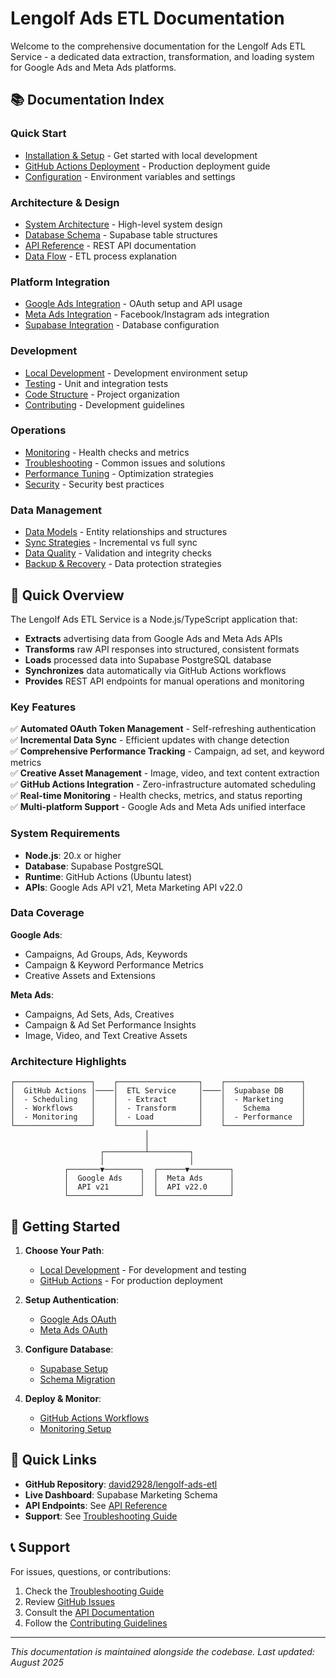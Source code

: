 # Lengolf Ads ETL Documentation

Welcome to the comprehensive documentation for the Lengolf Ads ETL Service - a dedicated data extraction, transformation, and loading system for Google Ads and Meta Ads platforms.

## 📚 Documentation Index

### Quick Start
- [Installation & Setup](./setup/installation.md) - Get started with local development
- [GitHub Actions Deployment](./setup/github-actions.md) - Production deployment guide
- [Configuration](./setup/configuration.md) - Environment variables and settings

### Architecture & Design
- [System Architecture](./architecture/overview.md) - High-level system design
- [Database Schema](./architecture/database-schema.md) - Supabase table structures
- [API Reference](./api/endpoints.md) - REST API documentation
- [Data Flow](./architecture/data-flow.md) - ETL process explanation

### Platform Integration
- [Google Ads Integration](./integrations/google-ads.md) - OAuth setup and API usage
- [Meta Ads Integration](./integrations/meta-ads.md) - Facebook/Instagram ads integration
- [Supabase Integration](./integrations/supabase.md) - Database configuration

### Development
- [Local Development](./development/local-setup.md) - Development environment setup
- [Testing](./development/testing.md) - Unit and integration tests
- [Code Structure](./development/code-structure.md) - Project organization
- [Contributing](./development/contributing.md) - Development guidelines

### Operations
- [Monitoring](./operations/monitoring.md) - Health checks and metrics
- [Troubleshooting](./operations/troubleshooting.md) - Common issues and solutions
- [Performance Tuning](./operations/performance.md) - Optimization strategies
- [Security](./operations/security.md) - Security best practices

### Data Management
- [Data Models](./data/models.md) - Entity relationships and structures
- [Sync Strategies](./data/sync-strategies.md) - Incremental vs full sync
- [Data Quality](./data/quality.md) - Validation and integrity checks
- [Backup & Recovery](./data/backup-recovery.md) - Data protection strategies

## 🚀 Quick Overview

The Lengolf Ads ETL Service is a Node.js/TypeScript application that:

- **Extracts** advertising data from Google Ads and Meta Ads APIs
- **Transforms** raw API responses into structured, consistent formats
- **Loads** processed data into Supabase PostgreSQL database
- **Synchronizes** data automatically via GitHub Actions workflows
- **Provides** REST API endpoints for manual operations and monitoring

### Key Features

✅ **Automated OAuth Token Management** - Self-refreshing authentication  
✅ **Incremental Data Sync** - Efficient updates with change detection  
✅ **Comprehensive Performance Tracking** - Campaign, ad set, and keyword metrics  
✅ **Creative Asset Management** - Image, video, and text content extraction  
✅ **GitHub Actions Integration** - Zero-infrastructure automated scheduling  
✅ **Real-time Monitoring** - Health checks, metrics, and status reporting  
✅ **Multi-platform Support** - Google Ads and Meta Ads unified interface  

### System Requirements

- **Node.js**: 20.x or higher
- **Database**: Supabase PostgreSQL
- **Runtime**: GitHub Actions (Ubuntu latest)
- **APIs**: Google Ads API v21, Meta Marketing API v22.0

### Data Coverage

**Google Ads**:
- Campaigns, Ad Groups, Ads, Keywords
- Campaign & Keyword Performance Metrics
- Creative Assets and Extensions

**Meta Ads**:
- Campaigns, Ad Sets, Ads, Creatives
- Campaign & Ad Set Performance Insights
- Image, Video, and Text Creative Assets

### Architecture Highlights

```
┌─────────────────┐    ┌──────────────────┐    ┌─────────────────┐
│  GitHub Actions │────│  ETL Service     │────│  Supabase DB    │
│  - Scheduling   │    │  - Extract       │    │  - Marketing    │
│  - Workflows    │    │  - Transform     │    │    Schema       │
│  - Monitoring   │    │  - Load          │    │  - Performance  │
└─────────────────┘    └──────────────────┘    └─────────────────┘
                              │
                              │
                    ┌─────────┴─────────┐
                    │                   │
            ┌───────▼────────┐  ┌──────▼─────────┐
            │  Google Ads    │  │  Meta Ads      │
            │  API v21       │  │  API v22.0     │
            └────────────────┘  └────────────────┘
```

## 🎯 Getting Started

1. **Choose Your Path**:
   - [Local Development](./development/local-setup.md) - For development and testing
   - [GitHub Actions](./setup/github-actions.md) - For production deployment

2. **Setup Authentication**:
   - [Google Ads OAuth](./integrations/google-ads.md#oauth-setup)
   - [Meta Ads OAuth](./integrations/meta-ads.md#oauth-setup)

3. **Configure Database**:
   - [Supabase Setup](./integrations/supabase.md#initial-setup)
   - [Schema Migration](./integrations/supabase.md#schema-setup)

4. **Deploy & Monitor**:
   - [GitHub Actions Workflows](./setup/github-actions.md#workflow-configuration)
   - [Monitoring Setup](./operations/monitoring.md#health-checks)

## 🔗 Quick Links

- **GitHub Repository**: [david2928/lengolf-ads-etl](https://github.com/david2928/lengolf-ads-etl)
- **Live Dashboard**: Supabase Marketing Schema
- **API Endpoints**: See [API Reference](./api/endpoints.md)
- **Support**: See [Troubleshooting Guide](./operations/troubleshooting.md)

## 📞 Support

For issues, questions, or contributions:

1. Check the [Troubleshooting Guide](./operations/troubleshooting.md)
2. Review [GitHub Issues](https://github.com/david2928/lengolf-ads-etl/issues)
3. Consult the [API Documentation](./api/endpoints.md)
4. Follow the [Contributing Guidelines](./development/contributing.md)

---

*This documentation is maintained alongside the codebase. Last updated: August 2025*